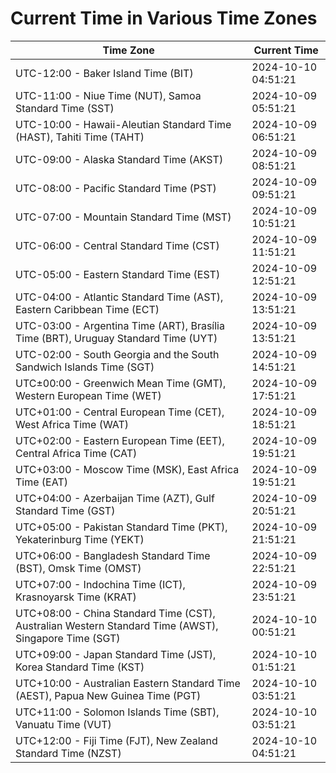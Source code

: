 # Current Time in Various Time Zones

| Time Zone | Current Time |
|-----------|--------------|
| UTC-12:00 - Baker Island Time (BIT) | 2024-10-10 04:51:21 |
| UTC-11:00 - Niue Time (NUT), Samoa Standard Time (SST) | 2024-10-09 05:51:21 |
| UTC-10:00 - Hawaii-Aleutian Standard Time (HAST), Tahiti Time (TAHT) | 2024-10-09 06:51:21 |
| UTC-09:00 - Alaska Standard Time (AKST) | 2024-10-09 08:51:21 |
| UTC-08:00 - Pacific Standard Time (PST) | 2024-10-09 09:51:21 |
| UTC-07:00 - Mountain Standard Time (MST) | 2024-10-09 10:51:21 |
| UTC-06:00 - Central Standard Time (CST) | 2024-10-09 11:51:21 |
| UTC-05:00 - Eastern Standard Time (EST) | 2024-10-09 12:51:21 |
| UTC-04:00 - Atlantic Standard Time (AST), Eastern Caribbean Time (ECT) | 2024-10-09 13:51:21 |
| UTC-03:00 - Argentina Time (ART), Brasília Time (BRT), Uruguay Standard Time (UYT) | 2024-10-09 13:51:21 |
| UTC-02:00 - South Georgia and the South Sandwich Islands Time (SGT) | 2024-10-09 14:51:21 |
| UTC±00:00 - Greenwich Mean Time (GMT), Western European Time (WET) | 2024-10-09 17:51:21 |
| UTC+01:00 - Central European Time (CET), West Africa Time (WAT) | 2024-10-09 18:51:21 |
| UTC+02:00 - Eastern European Time (EET), Central Africa Time (CAT) | 2024-10-09 19:51:21 |
| UTC+03:00 - Moscow Time (MSK), East Africa Time (EAT) | 2024-10-09 19:51:21 |
| UTC+04:00 - Azerbaijan Time (AZT), Gulf Standard Time (GST) | 2024-10-09 20:51:21 |
| UTC+05:00 - Pakistan Standard Time (PKT), Yekaterinburg Time (YEKT) | 2024-10-09 21:51:21 |
| UTC+06:00 - Bangladesh Standard Time (BST), Omsk Time (OMST) | 2024-10-09 22:51:21 |
| UTC+07:00 - Indochina Time (ICT), Krasnoyarsk Time (KRAT) | 2024-10-09 23:51:21 |
| UTC+08:00 - China Standard Time (CST), Australian Western Standard Time (AWST), Singapore Time (SGT) | 2024-10-10 00:51:21 |
| UTC+09:00 - Japan Standard Time (JST), Korea Standard Time (KST) | 2024-10-10 01:51:21 |
| UTC+10:00 - Australian Eastern Standard Time (AEST), Papua New Guinea Time (PGT) | 2024-10-10 03:51:21 |
| UTC+11:00 - Solomon Islands Time (SBT), Vanuatu Time (VUT) | 2024-10-10 03:51:21 |
| UTC+12:00 - Fiji Time (FJT), New Zealand Standard Time (NZST) | 2024-10-10 04:51:21 |
